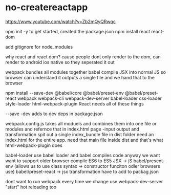 # no-createreactapp
https://www.youtube.com/watch?v=Zb2mQyQRwqc

npm init -y to get started, created the package.json
npm install react react-dom

add gitignore for node_modules

why react and react dom?
cause people dont only render to the dom, can render to android ios native so they seperated it out

webpack bundles all modules together
babel compile JSX into normal JS so browser can understand it
outputs a single file and we hand that to the browser


npm install --save-dev @babel/core @babel/preset-env @babel/preset-react webpack webpack-cli webpack-dev-server babel-loader css-loader style-loader html-webpack-plugin
React needs all of these things

--save -dev adds to dev deps in package.json


webpack.config.js
takes all moduels and combines them into one file or modules and refernce that in index.html page
-input output and transformation
spit out a single index_bundle file in dist folder
need an index.html for the entire app. need that main file inside dist and that's what html-webpack-plugin does

babel-loader
use babel loader and babel compiles code anyway we want
want to support older browser 
compile ES6 to ES5
JSX -> jS
babel/present-env (allows us to use class syntax -> constructor funciton odler browsers use)
babel/preset-react -> jsx transformation
have to add to packag.json

dont want to run webpack every time we change
use webpack-dev-server
"start"
hot reloading too